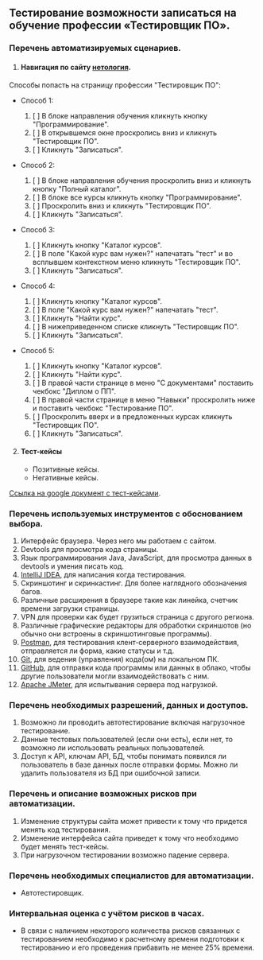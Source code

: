 ## Тестирование возможности записаться на обучение профессии «Тестировщик ПО».

### Перечень автоматизируемых сценариев.

1. #### Навигация по сайту  [нетология](https://netology.ru/).

Способы попасть на страницу профессии "Тестировщик ПО":

* Способ 1:

    1. [ ] В блоке направления обучения кликнуть кнопку "Программирование".
    2. [ ] В открывшемся окне проскролись вниз и кликнуть "Тестировщик ПО".
    3. [ ] Кликнуть "Записаться".

* Способ 2:

    1. [ ] В блоке направления обучения проскролить вниз и кликнуть кнопку "Полный каталог".
    2. [ ] В блоке все курсы кликнуть кнопку "Программирование".
    3. [ ] Проскролить вниз и кликнуть "Тестировщик ПО".
    4. [ ] Кликнуть "Записаться".

* Способ 3:

    1. [ ] Кликнуть кнопку "Каталог курсов".
    2. [ ] В поле "Какой курс вам нужен?" напечатать "тест" и во всплывшем контекстном меню кликнуть "Тестировщик ПО".
    3. [ ] Кликнуть "Записаться".

* Способ 4:

    1. [ ] Кликнуть кнопку "Каталог курсов".
    2. [ ] В поле "Какой курс вам нужен?" напечатать "тест".
    3. [ ] Кликнуть "Найти курс".
    4. [ ] В нижеприведенном списке кликнуть "Тестировщик ПО".
    5. [ ] Кликнуть "Записаться".

* Способ 5:
    1. [ ] Кликнуть кнопку "Каталог курсов".
    2. [ ] Кликнуть "Найти курс".
    3. [ ] В правой части странице в меню "С документами" поставить чекбокс "Диплом о ПП".
    4. [ ] В правой части странице в меню "Навыки" проскролить ниже и поставить чекбокс "Тестирование ПО".
    5. [ ] Проскролить вверх и в предложенных курсах кликнуть "Тестировщик ПО".
    6. [ ] Кликнуть "Записаться".

2. #### Тест-кейсы
    * Позитивные кейсы.
    * Негативные кейсы.

[Ссылка на google документ с тест-кейсами](https://docs.google.com/spreadsheets/d/14iYpwO5VVHf3h8DhdiJKWBsiE4V8ZxQZzbCrzSJZb80/edit#gid=0).

### Перечень используемых инструментов с обоснованием выбора.

1. Интерфейс браузера. Через него мы работаем с сайтом.
2. Devtools для просмотра кода страницы.
3. Язык программирования Java, JavaScript, для просмотра данных в devtools и умения писать код.
4. [IntelliJ IDEA](https://www.jetbrains.com/ru-ru/idea/), для написания когда тестирования.
5. Скриншотинг и скринкастинг. Для более наглядного обозначения багов.
6. Различные расширения в браузере такие как линейка, счетчик времени загрузки страницы.
7. VPN для проверки как будет грузиться страница с другого региона.
8. Различные графические редакторы для обработки скриншотов (но обычно они встроены в скриншотинговые программы).
9. [Postman](https://www.postman.com/), для тестирования клент-серверного взаимодействия, отправляется ли форма, какие
   статусы и т.д.
10. [Git](https://git-scm.com/), для ведения (управления) кода(ом) на локальном ПК.
11. [GitHub](https://github.com/), для отправки кода программы или данных в облако, чтобы другие пользователи могли
    взаимодействовать с ним.
12. [Apache JMeter](https://jmeter.apache.org/), для испытывания сервера под нагрузкой.

### Перечень необходимых разрешений, данных и доступов.

1. Возможно ли проводить автотестирование включая нагрузочное тестирование.
2. Данные тестовых пользователей (если они есть), если нет, то возможно ли использовать реальных пользователей.
3. Доступ к API, ключам API, БД, чтобы понимать появился ли пользователь в базе данных после отправки формы. Можно ли
   удалить пользователя из БД при ошибочной записи.

### Перечень и описание возможных рисков при автоматизации.

1. Изменение структуры сайта может привести к тому что придется менять код тестирования.
2. Изменение интерфейса сайта приведет к тому что необходимо будет менять тест-кейсы.
3. При нагрузочном тестировании возможно падение сервера.

### Перечень необходимых специалистов для автоматизации.

* Автотестировщик.

### Интервальная оценка с учётом рисков в часах.

* В связи с наличием некоторого количества рисков связанных с тестированием необходимо к расчетному времени подготовки к
  тестированию и его проведения прибавить не менее 25% времени.
